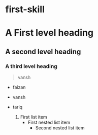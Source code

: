 # first-skill
# A First level heading 
## A second level heading
### A third level heading
> vansh
* faizan
* vansh
* tariq
  
 

  1. First list item
     - First nested list item
       - Second nested list item
